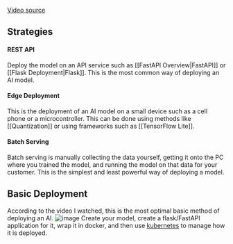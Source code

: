 [Video source](https://www.youtube.com/watch?v=Mrv3CZNWYEg)

## Strategies
#### REST API
Deploy the model on an API service such as [[FastAPI Overview|FastAPI]] or [[Flask Deployment|Flask]]. This is the most common way of deploying an AI model.
#### Edge Deployment
This is the deployment of an AI model on a small device such as a cell phone or a microcontroller. This can be done using methods like [[Quantization]] or using frameworks such as [[TensorFlow Lite]].
#### Batch Serving
Batch serving is manually collecting the data yourself, getting it onto the PC where you trained the model, and running the model on that data for your customer. This is the simplest and least powerful way of deploying a model.

## Basic Deployment
According to the video I watched, this is the most optimal basic method of deploying an AI.
![image](kub.png)
Create your model, create a flask/FastAPI application for it, wrap it in docker, and then use [kubernetes](https://www.youtube.com/watch?v=PziYflu8cB8) to manage how it is deployed.